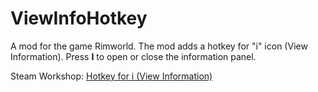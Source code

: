 # ViewInfoHotkey

A mod for the game Rimworld. The mod adds a hotkey for "i" icon (View Information). Press **I** to open or close the information panel.

Steam Workshop: [Hotkey for i (View Information)](https://steamcommunity.com/sharedfiles/filedetails/?id=2781854572)
